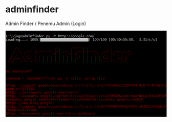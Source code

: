 # adminfinder
Admin Finder / Penemu Admin (Login)

![Alt Text](https://github.com/Xnuvers007/adminfinder/blob/main/Screenshot_1.png "Finder")
